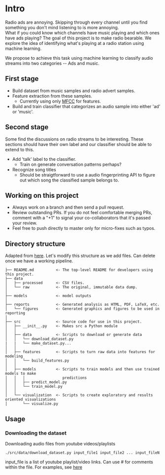 # Intro

Radio ads are annoying. 
Skipping through every channel until you find something you don't mind listening to is more annoying.     
What if you could know which channels have music playing and which ones have ads playing?
The goal of this project is to make radio bearable.
We explore the idea of identifying what's playing at a radio station using machine learning. 


We propose to achieve this task using machine learning to classify audio streams into two categories -- Ads and music. 

## First stage
- Build dataset from music samples and radio advert samples. 
- Feature extraction from these samples. 
    - Currently using only [MFCC](http://practicalcryptography.com/miscellaneous/machine-learning/guide-mel-frequency-cepstral-coefficients-mfccs/) for features. 
- Build and train classifier that categorizes an audio sample into either 'ad' or 'music'.

## Second stage
Some find the discussions on radio streams to be interesting. These sections should have their own label and our classifier should be able to extend to this.
- Add 'talk' label to the classifier. 
    - Train on generate conversation patterns perhaps?
- Recognize song titles
    - Should be straigtforward to use a audio fingerprinting API to figure out which song the classified sample belongs to.
   
   
## Working on this project

- Always work on a branch and then send a pull request.
- Review outstanding PRs. If you do not feel comfortable merging PRs, comment with a "+1" to signal your co-collaborators that it's passed your review.
- Feel free to push directly to master only for micro-fixes such as typos.

## Directory structure
Adapted from [here](https://github.com/drivendata/cookiecutter-data-science). Let's modify this structure as we add files. Can delete once we have a working pipeline.
```
├── README.md          <- The top-level README for developers using this project.
├── data
│   ├── processed      <- CSV files.
│   └── raw            <- The original, immutable data dump.
│
├── models             <- model outputs 
│
├── reports            <- Generated analysis as HTML, PDF, LaTeX, etc.
│   └── figures        <- Generated graphics and figures to be used in reporting
│
├── src                <- Source code for use in this project.
│   ├── __init__.py    <- Makes src a Python module
│   │
│   ├── data           <- Scripts to download or generate data
│   │   └── download_dataset.py
|   |   └── make_dataset.py... 
│   │
│   ├── features       <- Scripts to turn raw data into features for modeling
│   │   └── build_features.py
│   │
│   ├── models         <- Scripts to train models and then use trained models to make
│   │   │                 predictions
│   │   ├── predict_model.py
│   │   └── train_model.py
│   │
│   └── visualization  <- Scripts to create exploratory and results oriented visualizations
│       └── visualize.py
```


## Usage
### Downloading the dataset
Downloading audio files from youtube videos/playlists
```
./src/data/download_dataset.py input_file1 input_file2 ... input_fileN
```

input_file is a list of youtube playlist/video links. Can use # for comments within the file.
For examples, see [here](https://github.com/srinathos/slightlyBetterRadio/tree/rao_dataset_download/data/raw/playlists)
